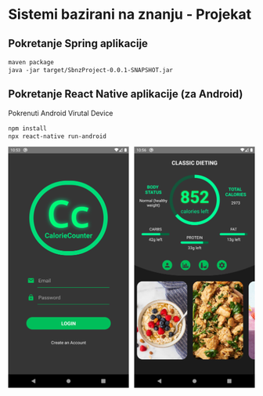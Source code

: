 # Sistemi bazirani na znanju - Projekat

## Pokretanje Spring aplikacije
```
maven package
java -jar target/SbnzProject-0.0.1-SNAPSHOT.jar
```
## Pokretanje React Native aplikacije (za Android)
Pokrenuti Android Virutal Device
```
npm install
npx react-native run-android
```

![Screenshot](https://raw.githubusercontent.com/Marko131/sbnz/master/SbnzMobile/screen.png)
